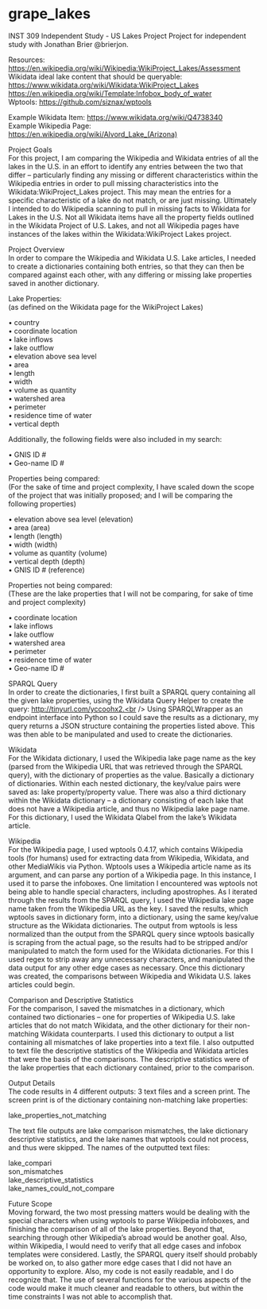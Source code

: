 # grape_lakes
INST 309 Independent Study - US Lakes Project
Project for independent study with Jonathan Brier @brierjon.

Resources:<br />
https://en.wikipedia.org/wiki/Wikipedia:WikiProject_Lakes/Assessment<br />
Wikidata ideal lake content that should be queryable: https://www.wikidata.org/wiki/Wikidata:WikiProject_Lakes<br />
https://en.wikipedia.org/wiki/Template:Infobox_body_of_water<br />
Wptools: https://github.com/siznax/wptools<br />

Example Wikidata Item: https://www.wikidata.org/wiki/Q4738340<br />
Example Wikipedia Page: https://en.wikipedia.org/wiki/Alvord_Lake_(Arizona)<br />

Project Goals<br />
For this project, I am comparing the Wikipedia and Wikidata entries of all the lakes in the U.S. in an effort to identify any entries between the two that differ – particularly finding any missing or different characteristics within the Wikipedia entries in order to pull missing characteristics into the Wikidata:WikiProject_Lakes project. This may mean the entries for a specific characteristic of a lake do not match, or are just missing. Ultimately I intended to do Wikipedia scanning to pull in missing facts to Wikidata for Lakes in the U.S. Not all Wikidata items have all the property fields outlined in the Wikidata Project of U.S. Lakes, and not all Wikipedia pages have instances of the lakes within the Wikidata:WikiProject Lakes project.

Project Overview<br />
In order to compare the Wikipedia and Wikidata U.S. Lake articles, I needed to create a dictionaries containing both entries, so that they can then be compared against each other, with any differing or missing lake properties saved in another dictionary.

Lake Properties:<br /> 
(as defined on the Wikidata page for the WikiProject Lakes)<br />

•	country<br />
•	coordinate location<br />
•	lake inflows<br />
•	lake outflow<br />
•	elevation above sea level<br />
•	area<br />
•	length<br />
•	width<br />
•	volume as quantity<br />
•	watershed area<br />
•	perimeter<br />
•	residence time of water<br />
•	vertical depth<br />
 
Additionally, the following fields were also included in my search:<br /> 

•	GNIS ID #<br />
•	Geo-name ID #<br />

Properties being compared:<br /> 
(For the sake of time and project complexity, I have scaled down the scope of the project that was initially proposed; and I will be comparing the following properties)<br />

•	elevation above sea level (elevation)<br />
•	area (area)<br />
•	length (length)<br />
•	width (width)<br />
•	volume as quantity (volume)<br />
•	vertical depth (depth)<br />
•	GNIS ID # (reference)<br />

Properties not being compared:<br /> 
(These are the lake properties that I will not be comparing, for sake of time and project complexity)<br />

•	coordinate location<br />
•	lake inflows<br />
•	lake outflow<br />
•	watershed area<br />
•	perimeter<br />
•	residence time of water<br />
•	Geo-name ID #<br />
 
SPARQL Query<br />
In order to create the dictionaries, I first built a SPARQL query containing all the given lake properties, using the Wikidata Query Helper to create the query: http://tinyurl.com/yccoohx2.<br /> 
Using SPARQLWrapper as an endpoint interface into Python so I could save the results as a dictionary, my query returns a JSON structure containing the properties listed above. This was then able to be manipulated and used to create the dictionaries.

Wikidata<br />
For the Wikidata dictionary, I used the Wikipedia lake page name as the key (parsed from the Wikipedia URL that was retrieved through the SPARQL query), with the dictionary of properties as the value. Basically a dictionary of dictionaries. Within each nested dictionary, the key/value pairs were saved as: lake property/property value. There was also a third dictionary within the Wikidata dictionary – a dictionary consisting of each lake that does not have a Wikipedia article, and thus no Wikipedia lake page name. For this dictionary, I used the Wikidata Qlabel from the lake’s Wikidata article. 

Wikipedia<br />
For the Wikipedia page, I used wptools 0.4.17, which contains Wikipedia tools (for humans) used for extracting data from Wikipedia, Wikidata, and other MediaWikis via Python. Wptools uses a Wikipedia article name as its argument, and can parse any portion of a Wikipedia page. In this instance, I used it to parse the infoboxes. One limitation I encountered was wptools not being able to handle special characters, including apostrophes. As I iterated through the results from the SPARQL query, I used the Wikipedia lake page name taken from the Wikipedia URL as the key. I saved the results, which wptools saves in dictionary form, into a dictionary, using the same key/value structure as the Wikidata dictionaries. The output from wptools is less normalized than the output from the SPARQL query since wptools basically is scraping from the actual page, so the results had to be stripped and/or manipulated to match the form used for the Wikidata dictionaries. For this I used regex to strip away any unnecessary characters, and manipulated the data output for any other edge cases as necessary. Once this dictionary was created, the comparisons between Wikipedia and Wikidata U.S. lakes articles could begin.

Comparison and Descriptive Statistics<br />
For the comparison, I saved the mismatches in a dictionary, which contained two dictionaries – one for properties of Wikipedia U.S. lake articles that do not match Wikidata, and the other dictionary for their non-matching Wikidata counterparts. I used this dictionary to output a list containing all mismatches of lake properties into a text file.  I also outputted to text file the descriptive statistics of the Wikipedia and Wikidata articles that were the basis of the comparisons. The descriptive statistics were of the lake properties that each dictionary contained, prior to the comparison.

Output Details<br />
The code results in 4 different outputs: 3 text files and a screen print. The screen print is of the dictionary containing non-matching lake properties:<br /> 

lake_properties_not_matching<br />

The text file outputs are lake comparison mismatches, the lake dictionary descriptive statistics, and the lake names that wptools could not process, and thus were skipped.  The names of the outputted text files:<br /> 

lake_compari<br />son_mismatches<br />
lake_descriptive_statistics<br />
lake_names_could_not_compare<br />

Future Scope<br />
Moving forward, the two most pressing matters would be dealing with the special characters when using wptools to parse Wikipedia infoboxes, and finishing the comparison of all of the lake properties. Beyond that, searching through other Wikipedia’s abroad would be another goal. Also, within Wikipedia, I would need to verify that all edge cases and infobox templates were considered. Lastly, the SPARQL query itself should probably be worked on, to also gather more edge cases that I did not have an opportunity to explore. Also, my code is not easily readable, and I do recognize that. The use of several functions for the various aspects of the code would make it much cleaner and readable to others, but within the time constraints I was not able to accomplish that.
